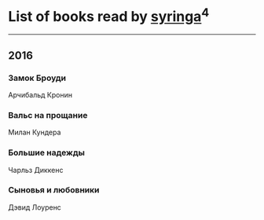 # List of books read by [syringa](http://vk.com/id57062183)<sup>4</sup>
---

## 2016

### Замок Броуди
Арчибальд Кронин


### Вальс на прощание
Милан Кундера


### Большие надежды
Чарльз Диккенс


### Сыновья и любовники
Дэвид Лоуренс



